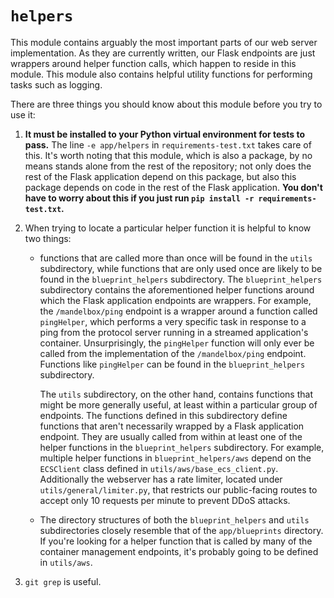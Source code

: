 # `helpers`

This module contains arguably the most important parts of our web server implementation. As they are currently written, our Flask endpoints are just wrappers around helper function calls, which happen to reside in this module. This module also contains helpful utility functions for performing tasks such as logging.

There are three things you should know about this module before you try to use it:

1. **It must be installed to your Python virtual environment for tests to pass.** The line `-e app/helpers` in `requirements-test.txt` takes care of this. It's worth noting that this module, which is also a package, by no means stands alone from the rest of the repository; not only does the rest of the Flask application depend on this package, but also this package depends on code in the rest of the Flask application. **You don't have to worry about this if you just run `pip install -r requirements-test.txt`.**
2. When trying to locate a particular helper function it is helpful to know two things:

    - functions that are called more than once will be found in the `utils` subdirectory, while functions that are only used once are likely to be found in the `blueprint_helpers` subdirectory.
      The `blueprint_helpers` subdirectory contains the aforementioned helper functions around which the Flask application endpoints are wrappers. For example, the `/mandelbox/ping` endpoint is a wrapper around a function called `pingHelper`, which performs a very specific task in response to a ping from the protocol server running in a streamed application's container. Unsurprisingly, the `pingHelper` function will only ever be called from the implementation of the `/mandelbox/ping` endpoint. Functions like `pingHelper` can be found in the `blueprint_helpers` subdirectory.

        The `utils` subdirectory, on the other hand, contains functions that might be more generally useful, at least within a particular group of endpoints. The functions defined in this subdirectory define functions that aren't necessarily wrapped by a Flask application endpoint. They are usually called from within at least one of the helper functions in the `blueprint_helpers` subdirectory. For example, multiple helper functions in `blueprint_helpers/aws` depend on the `ECSClient` class defined in `utils/aws/base_ecs_client.py`. Additionally the webserver has a rate limiter, located under `utils/general/limiter.py`, that restricts our public-facing routes to accept only 10 requests per minute to prevent DDoS attacks.

    - The directory structures of both the `blueprint_helpers` and `utils` subdirectories closely resemble that of the `app/blueprints` directory.
      If you're looking for a helper function that is called by many of the container management endpoints, it's probably going to be defined in `utils/aws`.

3. `git grep` is useful.
